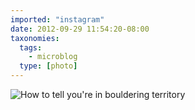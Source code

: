 ```yaml
---
imported: "instagram"
date: 2012-09-29 11:54:20-08:00
taxonomies:
  tags:
    - microblog
  type: [photo]
---
```

![How to tell you're in bouldering territory](/media/images/photos/2012/09/d38287855dc5a88081ee11c4b482b0af.jpg)

